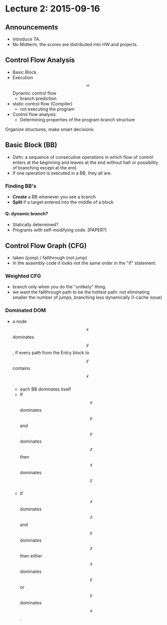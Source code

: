 # Lecture 2: 2015-09-16

## Announcements
* Introduce TA.
* No Midterm, the scores are distributed into HW and projects.

## Control Flow Analysis

* Basic Block.
* Execution $$\rightarrow$$ Dynamic control flow
    * branch prediction
* static control flow (Compiler)
    * not executing the program
* Control flow analysis
    * Determining properties of the program branch structure

Organize structures, make smart decisions.

## Basic Block (BB)

* Defn: a sequence of consecutive operations in which flow of control enters at the beginning and leaves at the end without halt or possibility of branching except at the end.
* If one operation is executed in a BB, they all are.

### Finding BB's

* __Create__ a BB whenever you see a branch
* __Split__ if a target entered into the middle of a block

#### Q: dynamic branch?

* Statically determined?
* Programs with self-modifying code. [PAPER?]

## Control Flow Graph (CFG)

* taken (jump) / fallthrough (not jump)
* In the assembly code it looks not the same order in the "if" statement.

### Weighted CFG

* branch only when you do the "unlikely" thing.
* we want the fallthrough path to be the hottest path: not eliminating smaller the number of jumps, branching less dynamically (I-cache issue)

### Dominated DOM

* a node $$x$$ dominates $$y$$, if every path from the Entry block to $$y$$ contains $$x$$.
    * each BB dominates itself
    * If $$x$$ dominates $$y$$ and $$y$$ dominates $$z$$ then $$x$$ dominates $$z$$.
    * If $$x$$ dominates $$z$$ and $$y$$ dominates $$z$$ then either $$x$$ dominates $$y$$ or $$y$$ dominates $$x$$.
    